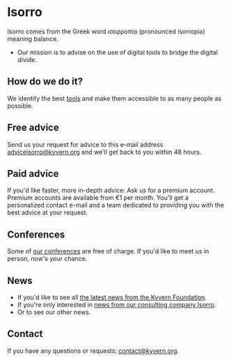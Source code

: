 # Isorro
Isorro comes from the Greek word ισορροπία (pronounced isorropia) meaning balance.
- Our mission is to advise on the use of digital tools to bridge the digital divide.
## How do we do it?
We identify the best [tools](https://github.com/kyvernfoundation/isorro/tree/main/tools) and make them accessible to as many people as possible.
## Free advice
Send us your request for advice to this e-mail address adviceisorro@kyvern.org and we'll get back to you within 48 hours.
## Paid advice
If you'd like faster, more in-depth advice: Ask us for a premium account. Premium accounts are available from €1 per month.
You'll get a personalized contact e-mail and a team dedicated to providing you with the best advice at your request.
## Conferences
Some of [our conferences](https://github.com/kyvernfoundation/conferences) are free of charge. If you'd like to meet us in person, now's your chance.
## News
- If you'd like to see all [the latest news from the Kyvern Foundation](https://github.com/kyvernfoundation/news).
- If you're only interested in [news from our consulting company Isorro](https://github.com/kyvernfoundation/isorro/tree/main/news).
- Or to see our other news.
## Contact
If you have any questions or requests: contact@kyvern.org.

